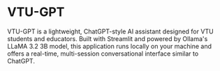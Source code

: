 # VTU-GPT
VTU-GPT is a lightweight, ChatGPT-style AI assistant designed for VTU students and educators. Built with Streamlit and powered by Ollama's LLaMA 3.2 3B model, this application runs locally on your machine and offers a real-time, multi-session conversational interface similar to ChatGPT.
